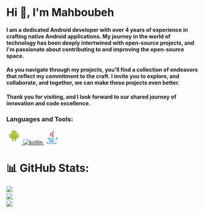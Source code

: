 <h1 align="left">Hi 👋, I'm Mahboubeh</h1>

<h4 align="left">I am a dedicated Android developer with over 4 years of experience in crafting native Android applications. My journey in the world of technology has been deeply intertwined with open-source projects, and I'm passionate about contributing to and improving the open-source space.</h4>


<h4 align="left">As you navigate through my projects, you'll find a collection of endeavors that reflect my commitment to the craft. I invite you to explore, and collaborate, and together, we can make these projects even better.</h4>

<h4 align="left">Thank you for visiting, and I look forward to our shared journey of innovation and code excellence.</h4>


<h3 align="left">Languages and Tools:</h3>
<p align="left"> 
  <a href="https://developer.android.com" target="_blank" rel="noreferrer"> <img src="https://raw.githubusercontent.com/devicons/devicon/master/icons/android/android-original-wordmark.svg" alt="android" width="40" height="40"/> </a>
    <a href="https://kotlinlang.org" target="_blank" rel="noreferrer"> <img src="https://www.vectorlogo.zone/logos/kotlinlang/kotlinlang-icon.svg" alt="kotlin" width="40" height="40"/> </a> 
  <a href="https://www.java.com" target="_blank" rel="noreferrer"> <img src="https://raw.githubusercontent.com/devicons/devicon/master/icons/java/java-original.svg" alt="java" width="40" height="40"/> </a>
</p>


# 📊 GitHub Stats:
![](https://github-readme-stats.vercel.app/api?username=MahboubehSeyedpour&theme=dark&hide_border=false&include_all_commits=false&count_private=false)<br/>
![](https://github-readme-streak-stats.herokuapp.com/?user=MahboubehSeyedpour&theme=dark&hide_border=false)<br/>
![](https://github-readme-stats.vercel.app/api/top-langs/?username=MahboubehSeyedpour&theme=dark&hide_border=false&include_all_commits=false&count_private=false&layout=compact)

<!--
**MahboubehSeyedpour/MahboubehSeyedpour** is a ✨ _special_ ✨ repository because its `README.md` (this file) appears on your GitHub profile.

Here are some ideas to get you started:

- 🔭 I’m currently working on ...
- 🌱 I’m currently learning ...
- 👯 I’m looking to collaborate on ...
- 🤔 I’m looking for help with ...
- 💬 Ask me about ...
- 📫 How to reach me: ...
- 😄 Pronouns: ...
- ⚡ Fun fact: ...
-->
